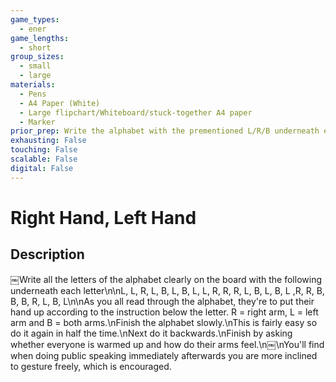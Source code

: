 ```yaml
---
game_types:
  - ener
game_lengths:
  - short
group_sizes:
  - small
  - large
materials:
  - Pens
  - A4 Paper (White)
  - Large flipchart/Whiteboard/stuck-together A4 paper
  - Marker
prior_prep: Write the alphabet with the prementioned L/R/B underneath each letter (nice and big so everyone can see)
exhausting: False
touching: False
scalable: False
digital: False
---
```

# Right Hand, Left Hand

## Description
￼Write all the letters of the alphabet clearly on the board with the following underneath each letter\n\nL, L, R, L, B, L, B, L, L, R, R, R, L, B, L, B, L ,R, R, B, B, B, R, L, B, L\n\nAs you all read through the alphabet, they're to put their hand up according to the instruction below the letter. R = right arm, L = left arm and B = both arms.\nFinish the alphabet slowly.\nThis is fairly easy so do it again in half the time.\nNext do it backwards.\nFinish by asking whether everyone is warmed up and how do their arms feel.\n￼\nYou'll find when doing public speaking immediately afterwards you are more inclined to gesture freely, which is encouraged.
